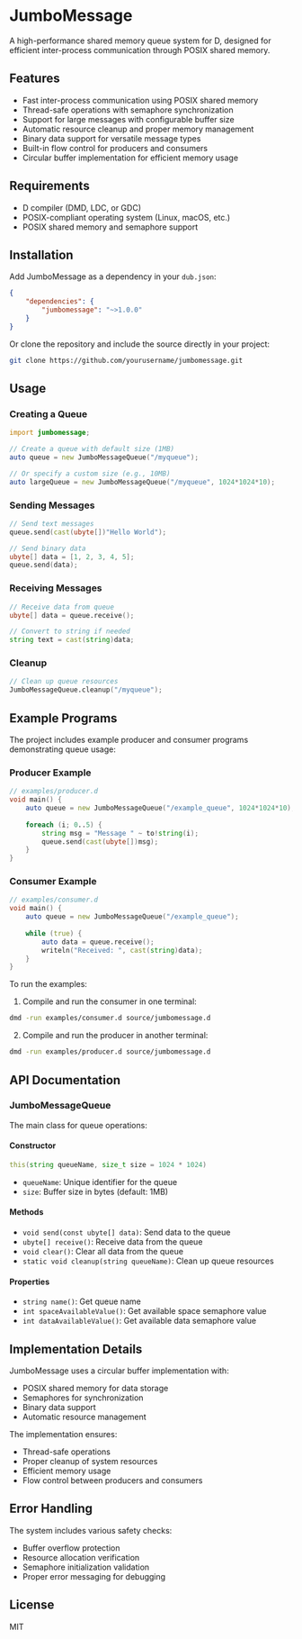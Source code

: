 # JumboMessage

A high-performance shared memory queue system for D, designed for efficient inter-process communication through POSIX shared memory.

## Features

- Fast inter-process communication using POSIX shared memory
- Thread-safe operations with semaphore synchronization
- Support for large messages with configurable buffer size
- Automatic resource cleanup and proper memory management
- Binary data support for versatile message types
- Built-in flow control for producers and consumers
- Circular buffer implementation for efficient memory usage

## Requirements

- D compiler (DMD, LDC, or GDC)
- POSIX-compliant operating system (Linux, macOS, etc.)
- POSIX shared memory and semaphore support

## Installation

Add JumboMessage as a dependency in your `dub.json`:

```json
{
    "dependencies": {
        "jumbomessage": "~>1.0.0"
    }
}
```

Or clone the repository and include the source directly in your project:

```bash
git clone https://github.com/yourusername/jumbomessage.git
```

## Usage

### Creating a Queue

```d
import jumbomessage;

// Create a queue with default size (1MB)
auto queue = new JumboMessageQueue("/myqueue");

// Or specify a custom size (e.g., 10MB)
auto largeQueue = new JumboMessageQueue("/myqueue", 1024*1024*10);
```

### Sending Messages

```d
// Send text messages
queue.send(cast(ubyte[])"Hello World");

// Send binary data
ubyte[] data = [1, 2, 3, 4, 5];
queue.send(data);
```

### Receiving Messages

```d
// Receive data from queue
ubyte[] data = queue.receive();

// Convert to string if needed
string text = cast(string)data;
```

### Cleanup

```d
// Clean up queue resources
JumboMessageQueue.cleanup("/myqueue");
```

## Example Programs

The project includes example producer and consumer programs demonstrating queue usage:

### Producer Example

```d
// examples/producer.d
void main() {
    auto queue = new JumboMessageQueue("/example_queue", 1024*1024*10);
    
    foreach (i; 0..5) {
        string msg = "Message " ~ to!string(i);
        queue.send(cast(ubyte[])msg);
    }
}
```

### Consumer Example

```d
// examples/consumer.d
void main() {
    auto queue = new JumboMessageQueue("/example_queue");
    
    while (true) {
        auto data = queue.receive();
        writeln("Received: ", cast(string)data);
    }
}
```

To run the examples:

1. Compile and run the consumer in one terminal:
```bash
dmd -run examples/consumer.d source/jumbomessage.d
```

2. Compile and run the producer in another terminal:
```bash
dmd -run examples/producer.d source/jumbomessage.d
```

## API Documentation

### JumboMessageQueue

The main class for queue operations:

#### Constructor
```d
this(string queueName, size_t size = 1024 * 1024)
```
- `queueName`: Unique identifier for the queue
- `size`: Buffer size in bytes (default: 1MB)

#### Methods

- `void send(const ubyte[] data)`: Send data to the queue
- `ubyte[] receive()`: Receive data from the queue
- `void clear()`: Clear all data from the queue
- `static void cleanup(string queueName)`: Clean up queue resources

#### Properties

- `string name()`: Get queue name
- `int spaceAvailableValue()`: Get available space semaphore value
- `int dataAvailableValue()`: Get available data semaphore value

## Implementation Details

JumboMessage uses a circular buffer implementation with:
- POSIX shared memory for data storage
- Semaphores for synchronization
- Binary data support
- Automatic resource management

The implementation ensures:
- Thread-safe operations
- Proper cleanup of system resources
- Efficient memory usage
- Flow control between producers and consumers

## Error Handling

The system includes various safety checks:
- Buffer overflow protection
- Resource allocation verification
- Semaphore initialization validation
- Proper error messaging for debugging

## License

MIT